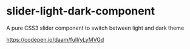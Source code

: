 # slider-light-dark-component
A pure CSS3 slider component to switch between light and dark theme

https://codepen.io/daam/full/yLyMVGd
